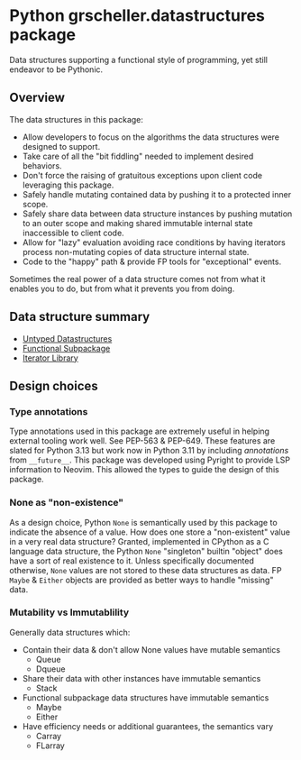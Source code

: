 # Python grscheller.datastructures package

Data structures supporting a functional style of programming, yet still
endeavor to be Pythonic.

## Overview

The data structures in this package:

* Allow developers to focus on the algorithms the data structures were
  designed to support.
* Take care of all the "bit fiddling" needed to implement desired
  behaviors.
* Don't force the raising of gratuitous exceptions upon client code
  leveraging this package.
* Safely handle mutating contained data by pushing it to a protected
  inner scope. 
* Safely share data between data structure instances by pushing mutation
  to an outer scope and making shared immutable internal state
  inaccessible to client code.
* Allow for "lazy" evaluation avoiding race conditions by having
  iterators process non-mutating copies of data structure internal
  state.
* Code to the "happy" path & provide FP tools for "exceptional" events.

Sometimes the real power of a data structure comes not from what it
enables you to do, but from what it prevents you from doing.

## Data structure summary

* [Untyped Datastructures](docs/UntypedDatastructures.md)
* [Functional Subpackage](docs/FunctionalSubpackage.md)
* [Iterator Library](docs/IteratorLibraryModule.md)

## Design choices

### Type annotations

Type annotations used in this package are extremely useful in helping
external tooling work well. See PEP-563 & PEP-649. These features are
slated for Python 3.13 but work now in Python 3.11 by including
*annotations* from `__future__`. This package was developed using
Pyright to provide LSP information to Neovim. This allowed the types
to guide the design of this package.

### None as "non-existence"

As a design choice, Python `None` is semantically used by this package
to indicate the absence of a value. How does one store a "non-existent"
value in a very real data structure? Granted, implemented in CPython as
a C language data structure, the Python `None` "singleton" builtin
"object" does have a sort of real existence to it. Unless specifically
documented otherwise, `None` values are not stored to these data
structures as data. FP `Maybe` & `Either` objects are provided as better
ways to handle "missing" data.

### Mutability vs Immutablility

Generally data structures which:

* Contain their data & don't allow None values have mutable semantics
  * Queue
  * Dqueue
* Share their data with other instances have immutable semantics
  * Stack
* Functional subpackage data structures have immutable semantics
  * Maybe
  * Either
* Have efficiency needs or additional guarantees, the semantics vary
  * Carray
  * FLarray
